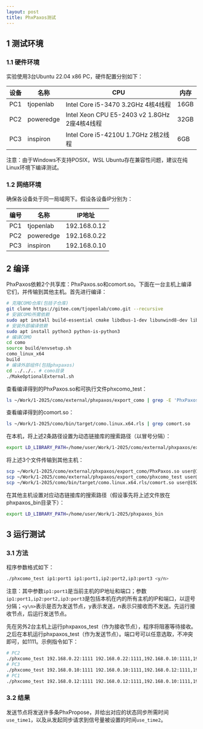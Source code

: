 ```yaml
---
layout: post
title: PhxPaxos测试
---
```


## 1 测试环境

### 1.1 硬件环境

实验使用3台Ubuntu 22.04 x86 PC，硬件配置分别如下：

| 设备   | 名称       | CPU                                          | 内存   |
|--------|-----------|----------------------------------------------|--------|
| PC1    | tjopenlab | Intel Core i5-3470 3.2GHz 4核4线程            | 16GB   |
| PC2    | poweredge | Intel Xeon CPU E5-2403 v2 1.8GHz 2座4核4线程  | 32GB   |
| PC3    | inspiron  | Intel Core i5-4210U 1.7GHz 2核2线程           | 6GB    |

注意：由于Windows不支持POSIX，WSL Ubuntu存在兼容性问题，建议在纯Linux环境下编译测试。

### 1.2 网络环境

确保各设备处于同一局域网下。假设各设备IP分别为：

| 编号 | 名称        | IP地址         |
|------|------------|----------------|
| PC1  | tjopenlab  | 192.168.0.12   |
| PC2  | poweredge  | 192.168.0.22   |
| PC3  | inspiron   | 192.168.0.10   |

## 2 编译

PhxPaxos依赖2个共享库：PhxPaxos.so和comort.so。下面在一台主机上编译它们，并传输到其他主机。首先进行编译：
```sh
# 克隆COMO仓库(包括子仓库)
git clone https://gitee.com/tjopenlab/como.git --recursive
# 安装COMO所需依赖
sudo apt install build-essential cmake libdbus-1-dev libunwind8-dev libicu-dev dh-autoreconf libtool -y
# 安装外部编译依赖
sudo apt install python3 python-is-python3
# 编译COMO
cd como
source build/envsetup.sh
como_linux_x64
build
# 编译外部组件(包括phxpaxos)
cd ../../.. # como目录
./MakeOptionalExternal.sh
```

查看编译得到的PhxPaxos.so和可执行文件phxcomo_test：
```sh
ls ~/Work/1-2025/como/external/phxpaxos/export_como | grep -E 'PhxPaxos.so|phxcomo_test'
```
查看编译得到的comort.so：
```sh
ls ~/Work/1-2025/como/bin/target/como.linux.x64.rls | grep comort.so
```

在本机，将上述2条路径设置为动态链接库的搜索路径（以冒号分隔）：
```sh
export LD_LIBRARY_PATH=/home/user/Work/1-2025/como/external/phxpaxos/export_como:/home/user/Work/1-2025/como/bin/target/como.linux.x64.rls
```

将上述3个文件传输到其他主机：
```sh
scp ~/Work/1-2025/como/external/phxpaxos/export_como/PhxPaxos.so user@192.168.0.22:~/Work/1-2025/
scp ~/Work/1-2025/como/external/phxpaxos/export_como/phxcomo_test user@192.168.0.22:~/Work/1-2025/
scp ~/Work/1-2025/como/bin/target/como.linux.x64.rls/comort.so user@192.168.0.22:~/Work/1-2025/
```

在其他主机设置对应动态链接库的搜索路径（假设事先将上述文件放在phxpaxos_bin目录下）：
```sh
export LD_LIBRARY_PATH=/home/user/Work/1-2025/phxpaxos_bin
```

## 3 运行测试

### 3.1 方法

程序参数格式如下：
```sh
./phxcomo_test ip1:port1 ip1:port1,ip2:port2,ip3:port3 <y/n>
```
注意：其中参数`ip1:port1`是当前主机的IP地址和端口；参数`ip1:port1,ip2:port2,ip3:port3`是包括本机在内的所有主机的IP和端口，以逗号分隔；`<y\n>`表示是否为发送节点，y表示发送，n表示只接收而不发送。先运行接收节点，后运行发送节点。

先在另外2台主机上运行phxpaxos_test（作为接收节点），程序将阻塞等待接收。之后在本机运行phxpaxos_test（作为发送节点）。端口号可以任意选取，不冲突即可，如1111。示例指令如下：

```sh
# PC2
./phxcomo_test 192.168.0.22:1111 192.168.0.22:1111,192.168.0.10:1111,192.168.0.12:1111 n
# PC3
./phxcomo_test 192.168.0.10:1111 192.168.0.10:1111,192.168.0.12:1111,192.168.0.22:1111 n
# PC1
./phxcomo_test 192.168.0.12:1111 192.168.0.12:1111,192.168.0.10:1111,192.168.0.22:1111 y
```

### 3.2 结果

发送节点将发送许多条PhxPropose，并给出对应的状态同步所需时间`use_time1`，以及从发起同步请求到信号量被设置的时间`use_time2`。
